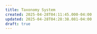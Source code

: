 ```yaml
---
title: Taxonomy System
created: 2025-04-28T04:11:45.000-04:00
updated: 2025-04-28T04:28:38.081-04:00
draft: true
---
```

